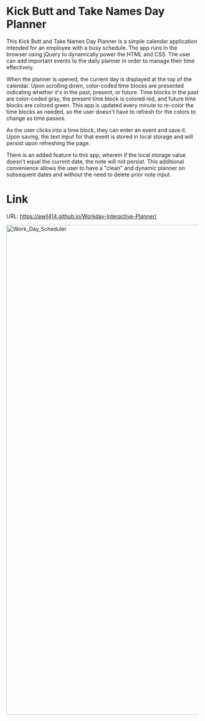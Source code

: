 # Kick Butt and Take Names Day Planner

 This Kick Butt and Take Names Day Planner is a simple calendar application intended for an employee with a busy schedule. The app runs in the browser using jQuery to dynamically power the HTML and CSS. The user can add important events to the daily planner in order to manage their time effectively.

 When the planner is opened, the current day is displayed at the top of the calendar. Upon scrolling down, color-coded time blocks are presented indicating whether it's in the past, present, or future. Time blocks in the past are color-coded gray, the present time block is colored red, and future time blocks are colored green. This app is updated every minute to re-color the time blocks as needed, so the user doesn't have to refresh for the colors to change as time passes.

 As the user clicks into a time block, they can enter an event and save it. Upon saving, the text input for that event is stored in local storage and will persist upon refreshing the page.

There is an added feature to this app, wherein if the local storage value doesn't equal the current date, the note will not persist. This additional convenience allows the user to have a "clean" and dynamic planner on subsequent dates and without the need to delete prior note input.

# Link

URL: https://awil414.github.io/Workday-Interactive-Planner/

<img width="1280" alt="Work_Day_Scheduler" src="https://user-images.githubusercontent.com/109228469/187694069-99fc8625-53fc-4572-bf0f-fe8998488f8e.png">
